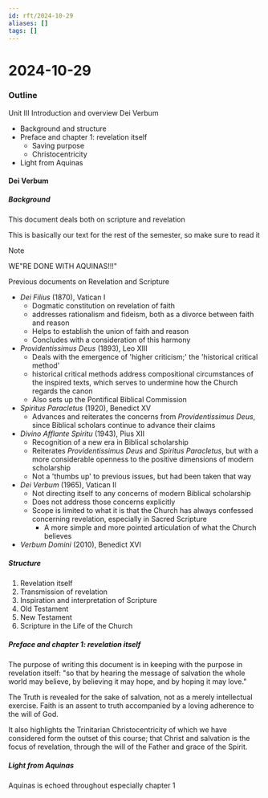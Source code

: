 ```yaml
---
id: rft/2024-10-29
aliases: []
tags: []
---
```


# 2024-10-29

### Outline

Unit III Introduction and overview
Dei Verbum
- Background and structure
- Preface and chapter 1: revelation itself
    - Saving purpose
    - Christocentricity
- Light from Aquinas


#### Dei Verbum
##### Background 
This document deals both on scripture and revelation

This is basically our text for the rest of the semester, so make sure to read it
> [!NOTE]
> WE"RE DONE WITH AQUINAS!!!"

Previous documents on Revelation and Scripture
- *Dei Filius* (1870), Vatican I
    - Dogmatic constitution on revelation of faith
    - addresses rationalism and fideism, both as a divorce between faith and
        reason
    - Helps to establish the union of faith and reason
    - Concludes with a consideration of this harmony
- *Providentissimus Deus* (1893), Leo XIII
    - Deals with the emergence of 'higher criticism;' the 'historical critical
        method'
    - historical critical methods address compositional circumstances of the
        inspired texts, which serves to undermine how the Church regards the
        canon
    - Also sets up the Pontifical Biblical Commission
- *Spiritus Paracletus* (1920),  Benedict XV
    - Advances and reiterates the concerns from *Providentissimus Deus*, since
        Biblical scholars continue to advance their claims
- *Divino Afflante Spiritu* (1943), Pius XII
    - Recognition of a new era in Biblical scholarship 
    - Reiterates *Providentissimus Deus* and *Spiritus Paracletus*, but with a
        more considerable openness to the positive dimensions of modern
        scholarship
    - Not a 'thumbs up' to previous issues, but had been taken that way
- *Dei Verbum* (1965), Vatican II
    - Not directing itself to any concerns of modern Biblical scholarship
    - Does not address those concerns explicitly 
    - Scope is limited to what it is that the Church has always confessed
        concerning revelation, especially in Sacred Scripture
        - A more simple and more pointed articulation of what the Church
          believes
- *Verbum Domini* (2010), Benedict XVI

##### Structure
1. Revelation itself
2. Transmission of revelation
3. Inspiration and interpretation of Scripture
4. Old Testament
5. New Testament
6. Scripture in the Life of the Church

##### Preface and chapter 1: revelation itself
The purpose of writing this document is in keeping with the purpose in
revelation itself: "so that by hearing the message of salvation the whole world
may believe, by believing it may hope, and by hoping it may love."

The Truth is revealed for the sake of salvation, not as a merely intellectual
exercise. Faith is an assent to truth accompanied by a loving adherence to the
will of God.

It also highlights the Trinitarian Christocentricity of which we have
considered form the outset of this course; that Christ and salvation is the
focus of revelation, through the will of the Father and grace of the Spirit.

##### Light from Aquinas
Aquinas is echoed throughout especially chapter 1


























